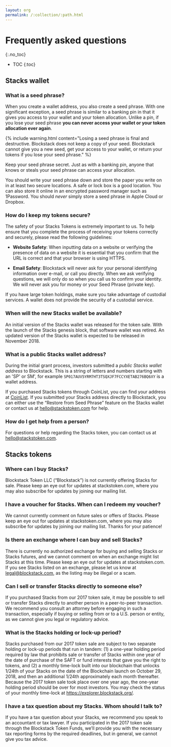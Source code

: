 ```yaml
---
layout: org
permalink: /:collection/:path.html
---
```

# Frequently asked questions
{:.no_toc}

* TOC
{:toc}

## Stacks wallet


### What is a seed phrase?

When you create a wallet address, you also create a seed phrase. With one significant
exception, a seed phrase is similar to a banking pin in that it gives you access
to your wallet and your token allocation. Unlike a pin, if you lose
your seed phrase **you can never access your wallet or your token allocation
ever again**.

{% include warning.html content="Losing a seed phrase is final and destructive. Blockstack does not keep a copy of your seed. Blockstack cannot give you a new seed, get your access to your wallet, or return your tokens if you lose your seed phrase." %}

Keep your seed phrase secret. Just as with a banking pin, anyone that knows or
steals your seed phrase can access your allocation.

You should write your seed phrase down and store the paper you write on in at
least two secure locations. A safe or lock box is a good location. You can also
store it online in an encrypted password manager such as 1Password.  You should
_never_ simply store a seed phrase in Apple Cloud or Dropbox.

### How do I keep my tokens secure?

The safety of your Stacks Tokens is extremely important to us. To help ensure
that you complete the process of receiving your tokens correctly and securely,
please read the following guidelines:

* **Website Safety**: When inputting data on a website or verifying the presence of data on a website it is essential that you confirm that the URL is correct and that your browser is using HTTPS.

* **Email Safety**: Blockstack will never ask for your personal identifying information over e-mail, or call you directly. When we ask verifying questions, we will only do so when you call us to confirm your identity. We will never ask you for money or your Seed Phrase (private key).

If you have large token holdings, make sure you take advantage of custodial
services. A wallet does not provide the security of a custodial service.

### When will the new Stacks wallet be available?

An initial version of the Stacks wallet was released for the token sale.  With the
launch of the Stacks genesis block, that software wallet was retired. An updated version of the
Stacks wallet is expected to be released in November 2018.  

### What is a public Stacks wallet address?

During the initial grant process, investors submitted a _public
Stacks wallet address_ to Blockstack. This is a string of letters and numbers
starting with an 'SP' or SM', for example
`SP017AUV5YRM7HT3TSQXJF7FCCYXETAB276BQ6XY` is a wallet address.

If you purchased Stacks tokens through CoinList, you can find your address at
[CoinList](https://coinlist.co/distributions). If you submitted your Stacks address directly to Blockstack, you can either use the “Restore from Seed Phrase” feature on the Stacks wallet or contact us at <hello@stackstoken.com> for help.


### How do I get help from a person?

For questions or help regarding the Stacks token, you can contact us at <hello@stackstoken.com>.


## Stacks tokens

### Where can I buy Stacks?

Blockstack Token LLC (“Blockstack”) is not currently offering Stacks for sale. Please keep an eye out for updates at stackstoken.com, where you may also subscribe for updates by joining our mailing list.


### I have a voucher for Stacks. When can I redeem my voucher?

We cannot currently comment on future sales or offers of Stacks. Please keep an eye out for updates at stackstoken.com, where you may also subscribe for updates by joining our mailing list. Thanks for your patience!


### Is there an exchange where I can buy and sell Stacks?

There is currently no authorized exchange for buying and selling Stacks or Stacks futures, and we cannot comment on when an exchange might list Stacks at this time. Please keep an eye out for updates at stackstoken.com. If you see Stacks listed on an exchange, please let us know at legal@blockstack.com, as the listing may be illegal or a scam.


### Can I sell or transfer Stacks directly to someone else?

If you purchased Stacks from our 2017 token sale, it may be possible to sell or
transfer Stacks directly to another person in a peer-to-peer transaction. We
recommend you consult an attorney before engaging in such a transaction,
especially if buying or selling from or to a U.S. person or entity, as we cannot
give you legal or regulatory advice.


### What is the Stacks holding or lock-up period?

Stacks purchased from our 2017 token sale are subject to two separate holding or lock-up periods that run in tandem: (1) a one-year holding period required by law that prohibits sale or transfer of Stacks within one year of the date of purchase of the SAFT or fund interests that gave you the right to tokens, and (2) a monthly time-lock built into our blockchain that unlocks 1/24th of your Stacks on the date of the Blockchain launch on October 29, 2018, and then an additional 1/24th approximately each month thereafter. Because the 2017 token sale took place over one year ago, the one-year holding period should be over for most investors. You may check the status of your monthly time-lock at https://explorer.blockstack.org/.


### I have a tax question about my Stacks. Whom should I talk to?

If you have a tax question about your Stacks, we recommend you speak to an accountant or tax lawyer. If you participated in the 2017 token sale through the Blockstack Token Funds, we’ll provide you with the necessary tax reporting forms by the required deadlines, but in general, we cannot give you tax advice.
